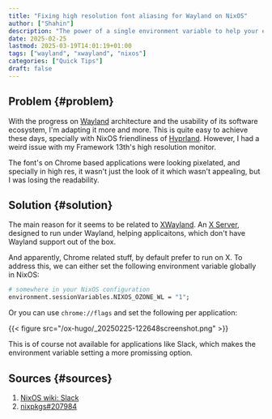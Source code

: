```yaml
---
title: "Fixing high resolution font aliasing for Wayland on NixOS"
author: ["Shahin"]
description: "The power of a single environment variable to help your eyes not going crazy!"
date: 2025-02-25
lastmod: 2025-03-19T14:01:19+01:00
tags: ["wayland", "xwayland", "nixos"]
categories: ["Quick Tips"]
draft: false
---
```


## Problem {#problem}

With the progress on [Wayland](https://wayland.freedesktop.org/) architecture and the usability of its
software ecosystem, I'm adapting it more and more. This is quite easy
to achieve these days, specially with NixOS friendliness of
[Hyprland](https://hyprland.org/). However, I had a weird issue with my Framework 13th's high
resolution monitor.

The font's on Chrome based applications were looking pixelated, and
specially in high res, it wasn't just the look of it which wasn't
appealing, but I was losing the readability.


## Solution {#solution}

The main reason for it seems to be related to [XWayland](https://wiki.archlinux.org/title/Wayland#Xwayland). An [X Server](https://en.wikipedia.org/wiki/X_server),
designed to run under Wayland, helping applicaitons, which don't have
Wayland support out of the box.

And apparently, Chrome related stuff, by default prefer to run on
X. To address this, we can either set the following environment
variable globally in NixOS:

```nix
# somewhere in your NixOS configuration
environment.sessionVariables.NIXOS_OZONE_WL = "1";
```

Or you can use `chrome://flags` and set the following per application:

{{< figure src="/ox-hugo/_20250225-122648screenshot.png" >}}

This is of course not available for applications like Slack, which
makes the environment variable setting a more promissing option.


## Sources {#sources}

1.  [NixOS wiki: Slack](https://nixos.wiki/wiki/Slack)
2.  [nixpkgs#207984](https://github.com/NixOS/nixpkgs/issues/207984)
